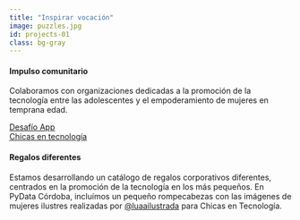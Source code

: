 ```yaml
---
title: "Inspirar vocación"
image: puzzles.jpg
id: projects-01
class: bg-gray
---
```


#### Impulso comunitario

Colaboramos con organizaciones dedicadas a la promoción de la tecnología entre
las adolescentes y el empoderamiento de mujeres en temprana edad.

<div class="text-highlight">
    <a href="https://www.youtube.com/channel/UCDhFB0wDfNP-XTrZgF-P-yg"><i class="la la-plus"></i> Desafío App</a>
</div>
<div class="text-highlight">
    <a href="https://www.chicasentecnologia.org"><i class="la la-plus"></i>  Chicas en tecnología</a>
</div>

#### Regalos diferentes

Estamos desarrollando un catálogo de regalos corporativos diferentes, centrados en la promoción de la tecnología en los más pequeños. En PyData Córdoba, incluímos un pequeño rompecabezas con las imágenes de mujeres ilustres realizadas por [@luaailustrada](https://twitter.com/@luaailustrada) para Chicas en Tecnología.